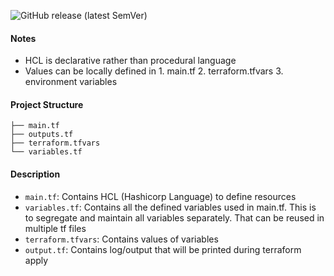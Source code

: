 ![GitHub release (latest SemVer)](https://img.shields.io/github/v/release/cloudacademy/terraform-aws)

#### Notes
- HCL is declarative rather than procedural language
- Values can be locally defined in 1. main.tf 2. terraform.tfvars 3. environment variables


#### Project Structure

```
├── main.tf
├── outputs.tf
├── terraform.tfvars
└── variables.tf
```

#### Description

- `main.tf`: Contains HCL (Hashicorp Language) to define resources
- `variables.tf`: Contains all the defined variables used in main.tf. This is to segregate and maintain all variables separately. That can be reused in  multiple tf files
- `terraform.tfvars`: Contains values of variables
- `output.tf`: Contains log/output that will be printed during terraform apply
